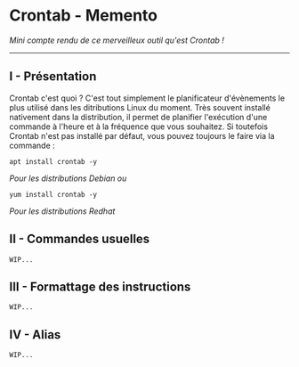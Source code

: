 # Crontab - Memento
<i>Mini compte rendu de ce merveilleux outil qu'est Crontab !</i>
__________

## I - Présentation

Crontab c'est quoi ? C'est tout simplement le planificateur d'évènements le plus utilisé dans les ditributions Linux du moment. Très souvent installé nativement dans la distribution, il permet de planifier l'exécution d'une commande à l'heure et à la fréquence que vous souhaitez. Si toutefois Crontab n'est pas installé par défaut, vous pouvez toujours le faire via la commande : 

```
apt install crontab -y
```
<i>Pour les distributions Debian ou</i>
```
yum install crontab -y
```
<i>Pour les distributions Redhat</i>

## II - Commandes usuelles
`WIP...`
## III - Formattage des instructions
`WIP...`
## IV - Alias
`WIP...`